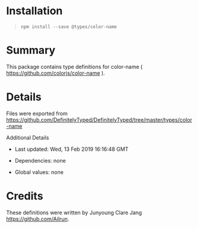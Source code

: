 # Installation
> `npm install --save @types/color-name`

# Summary
This package contains type definitions for color-name ( https://github.com/colorjs/color-name ).

# Details
Files were exported from https://github.com/DefinitelyTyped/DefinitelyTyped/tree/master/types/color-name

Additional Details
 * Last updated: Wed, 13 Feb 2019 16:16:48 GMT
 * Dependencies: none
 * Global values: none

# Credits
These definitions were written by Junyoung Clare Jang <https://github.com/Ailrun>.
